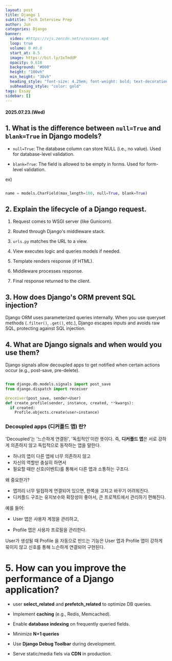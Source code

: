 ```yaml
---
layout: post
title: Django 1
subtitle: Tech Interview Prep
author: Jun
categories: Django
banner:
  video: #https://vjs.zencdn.net/v/oceans.mp4
  loop: true
  volume: 0 #0.8
  start_at: 8.5
  image: https://bit.ly/3xTmdUP
  opacity: 0.618
  background: "#000"
  height: "100vh"
  min_height: "38vh"
  heading_style: "font-size: 4.25em; font-weight: bold; text-decoration: underline"
  subheading_style: "color: gold"
tags: Essay
sidebar: []
---
```


#### 2025.07.23.(Wed)

## 1. What is the difference between `null=True` and `blank=True` in Django models?

- `null=True`: The database column can store NULL (i.e., no value). Used for database-level validation.

- `blank=True`: The field is allowed to be empty in forms. Used for form-level validation.

ex)

```python

name = models.CharField(max_length=100, null=True, blank=True)

```

## 2. Explain the lifecycle of a Django request.

1. Request comes to WSGI server (like Gunicorn).

2. Routed through Django's middleware stack.

3. `urls.py` matches the URL to a view.

4. View executes logic and queries models if needed.

5. Template renders response (if HTML).

6. Middleware processes response.

7. Final response returned to the client.

## 3. How does Django's ORM prevent SQL injection?

Django ORM uses parameterized queries internally. When you use queryset methods (`.filter()`, `.get()`, etc.), Django escapes inputs and avoids raw SQL, protecting against SQL injection.

## 4. What are Django signals and when would you use them?

Django signals allow decoupled apps to get notified when certain actions occur (e.g., post-save, pre-delete).

```python

from django.db.models.signals import post_save
from django.dispatch import receiver

@receiver(post_save, sender=User)
def create_profile(sender, instance, created, **kwargs):
  if created:
    Profile.objects.create(user=instance)

```

### Decoupled apps (디커플드 앱) 란?

'Decoupled'는 '느슨하게 연결된', '독립적인'이란 뜻이다.
즉, **디커플드 앱**은 서로 강하게 의존하지 않고 독립적으로 동작하는 앱을 말한다.

- 하나의 앱이 다른 앱에 너무 의존하지 않고
- 자신의 역할만 충실히 하면서
- 필요할 때만 신호(이벤트)를 통해서 다른 앱과 소통하는 구조다.

왜 중요한가?

- 앱끼리 너무 밀접하게 연결되어 있으면, 한쪽을 고치고 바꾸기 어려워진다.
- 디커플드 구조는 유지보수와 확장성이 좋아서, 큰 프로젝트에서 관리하기 편해진다.

예를 들어:

- User 앱은 사용자 계정을 관리하고,

- Profile 앱은 사용자 프로필을 관리한다.

User가 생성될 때 Profile 을 자동으로 만드는 기능은 User 앱과 Profile 앱이 강하게 묶이지 않고 신호를 통해 느슨하게 연결되어 구현된다.

# 5. How can you improve the performance of a Django application?

- user **select_related** and **prefetch_related** to optimize DB queries.

- Implement **caching** (e.g., Redis, Memcached).

- Enable **database indexing** on frequently queried fields.

- Minimize **N+1 queries**

- Use **Django Debug Toolbar** during development.

- Serve static/media fiels via **CDN** in production.

